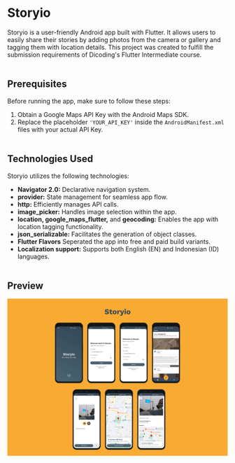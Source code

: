 # Storyio
Storyio is a user-friendly Android app built with Flutter. It allows users to easily share their stories by adding photos from the camera or gallery and tagging them with location details. This project was created to fulfill the submission requirements of Dicoding's Flutter Intermediate course.
<br></br>
## Prerequisites
Before running the app, make sure to follow these steps:

1. Obtain a Google Maps API Key with the Android Maps SDK.
2. Replace the placeholder `'YOUR_API_KEY'` inside the `AndroidManifest.xml` files with your actual API Key.
<br></br>
## Technologies Used
Storyio utilizes the following technologies:

- **Navigator 2.0:** Declarative navigation system.
- **provider:** State management for seamless app flow.
- **http:** Efficiently manages API calls.
- **image_picker:** Handles image selection within the app.
- **location, google_maps_flutter,** and **geocoding:** Enables the app with location tagging functionality.
- **json_serializable:** Facilitates the generation of object classes.
- **Flutter Flavors** Seperated the app into free and paid build variants.
- **Localization support:** Supports both English (EN) and Indonesian (ID) languages.
  <br></br>
## Preview
![Storyio Preview](screenshots/storyio_preview.png)